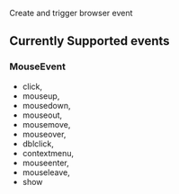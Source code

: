 Create and trigger browser event

## Currently Supported events

### MouseEvent

* click,
* mouseup,
* mousedown,
* mouseout,
* mousemove,
* mouseover,
* dblclick,
* contextmenu,
* mouseenter,
* mouseleave,
* show
